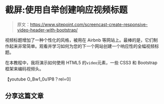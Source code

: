 # 截屏:使用自举创建响应视频标题

> 原文：<https://www.sitepoint.com/screencast-create-responsive-video-header-with-bootstrap/>

视频标题增加了一种个性化的风格，被用在 Airbnb 等网站上。最棒的是，它们制作起来非常简单。观看并学习如何为您的下一个网站创建一个响应性的全幅视频标题。

在本教程中，我将演示如何使用 HTML5 的`video`元素，一些 CSS3 和 Bootstrap 框架来编码视频头。

【youtube O_Bw1_0u1P8？rel=0]

## 分享这篇文章